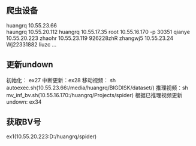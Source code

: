 ## 爬虫设备
huangrq 10.55.23.66    
haungrq 10.55.20.112
huangrq 10.55.17.35
root 10.55.16.170 -p 30351
qianye 10.55.20.223
zhaohr 10.55.23.119 926228zhR
zhangwj5 10.55.23.24 Wj22331882
liuzc ...

## 更新undown
初始化： ex27
中断更新：ex28
移动视频： sh autoexec.sh(10.55.23.66:/media/huangrq/BIGDISK/dataset/)
推理视频：sh mv_inf_bv.sh(10.55.16.170:/huangrq/Projects/spider)
根据已推理视频更新undown: ex34

## 获取BV号
ex1(10.55.20.223:D:/huangrq/spider)